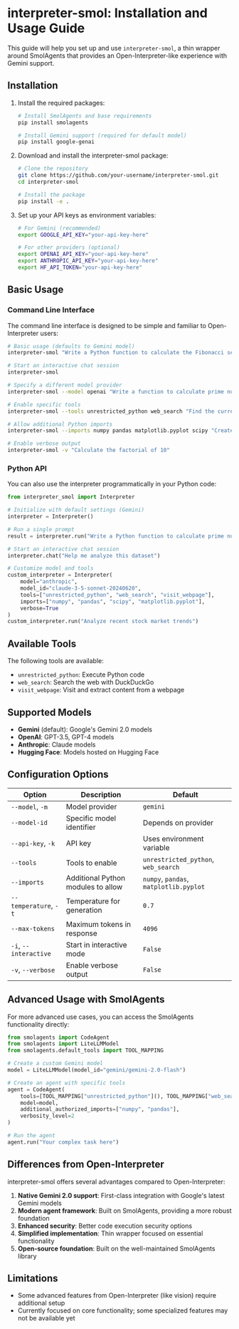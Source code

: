 # interpreter-smol: Installation and Usage Guide

This guide will help you set up and use `interpreter-smol`, a thin wrapper around SmolAgents that provides an Open-Interpreter-like experience with Gemini support.

## Installation

1. Install the required packages:

    ```bash
    # Install SmolAgents and base requirements
    pip install smolagents

    # Install Gemini support (required for default model)
    pip install google-genai
    ```

2. Download and install the interpreter-smol package:

    ```bash
    # Clone the repository
    git clone https://github.com/your-username/interpreter-smol.git
    cd interpreter-smol

    # Install the package
    pip install -e .
    ```

3. Set up your API keys as environment variables:

    ```bash
    # For Gemini (recommended)
    export GOOGLE_API_KEY="your-api-key-here"

    # For other providers (optional)
    export OPENAI_API_KEY="your-api-key-here"
    export ANTHROPIC_API_KEY="your-api-key-here"
    export HF_API_TOKEN="your-api-key-here"
    ```

## Basic Usage

### Command Line Interface

The command line interface is designed to be simple and familiar to Open-Interpreter users:

```bash
# Basic usage (defaults to Gemini model)
interpreter-smol "Write a Python function to calculate the Fibonacci sequence"

# Start an interactive chat session
interpreter-smol

# Specify a different model provider
interpreter-smol --model openai "Write a function to calculate prime numbers"

# Enable specific tools
interpreter-smol --tools unrestricted_python web_search "Find the current Bitcoin price and plot it"

# Allow additional Python imports
interpreter-smol --imports numpy pandas matplotlib.pyplot scipy "Create a visualization of the sine function"

# Enable verbose output
interpreter-smol -v "Calculate the factorial of 10"
```

### Python API

You can also use the interpreter programmatically in your Python code:

```python
from interpreter_smol import Interpreter

# Initialize with default settings (Gemini)
interpreter = Interpreter()

# Run a single prompt
result = interpreter.run("Write a Python function to calculate prime numbers")

# Start an interactive chat session
interpreter.chat("Help me analyze this dataset")

# Customize model and tools
custom_interpreter = Interpreter(
    model="anthropic",
    model_id="claude-3-5-sonnet-20240620",
    tools=["unrestricted_python", "web_search", "visit_webpage"],
    imports=["numpy", "pandas", "scipy", "matplotlib.pyplot"],
    verbose=True
)
custom_interpreter.run("Analyze recent stock market trends")
```

## Available Tools

The following tools are available:

- `unrestricted_python`: Execute Python code
- `web_search`: Search the web with DuckDuckGo
- `visit_webpage`: Visit and extract content from a webpage

## Supported Models

- **Gemini** (default): Google's Gemini 2.0 models
- **OpenAI**: GPT-3.5, GPT-4 models
- **Anthropic**: Claude models
- **Hugging Face**: Models hosted on Hugging Face

## Configuration Options

| Option | Description | Default |
|--------|-------------|---------|
| `--model`, `-m` | Model provider | `gemini` |
| `--model-id` | Specific model identifier | Depends on provider |
| `--api-key`, `-k` | API key | Uses environment variable |
| `--tools` | Tools to enable | `unrestricted_python`, `web_search` |
| `--imports` | Additional Python modules to allow | `numpy`, `pandas`, `matplotlib.pyplot` |
| `--temperature`, `-t` | Temperature for generation | `0.7` |
| `--max-tokens` | Maximum tokens in response | `4096` |
| `-i`, `--interactive` | Start in interactive mode | `False` |
| `-v`, `--verbose` | Enable verbose output | `False` |

## Advanced Usage with SmolAgents

For more advanced use cases, you can access the SmolAgents functionality directly:

```python
from smolagents import CodeAgent
from smolagents import LiteLLMModel
from smolagents.default_tools import TOOL_MAPPING

# Create a custom Gemini model
model = LiteLLMModel(model_id="gemini/gemini-2.0-flash")

# Create an agent with specific tools
agent = CodeAgent(
    tools=[TOOL_MAPPING["unrestricted_python"](), TOOL_MAPPING["web_search"]()],
    model=model,
    additional_authorized_imports=["numpy", "pandas"],
    verbosity_level=2
)

# Run the agent
agent.run("Your complex task here")
```

## Differences from Open-Interpreter

interpreter-smol offers several advantages compared to Open-Interpreter:

1. **Native Gemini 2.0 support**: First-class integration with Google's latest Gemini models
2. **Modern agent framework**: Built on SmolAgents, providing a more robust foundation
3. **Enhanced security**: Better code execution security options
4. **Simplified implementation**: Thin wrapper focused on essential functionality
5. **Open-source foundation**: Built on the well-maintained SmolAgents library

## Limitations

- Some advanced features from Open-Interpreter (like vision) require additional setup
- Currently focused on core functionality; some specialized features may not be available yet
